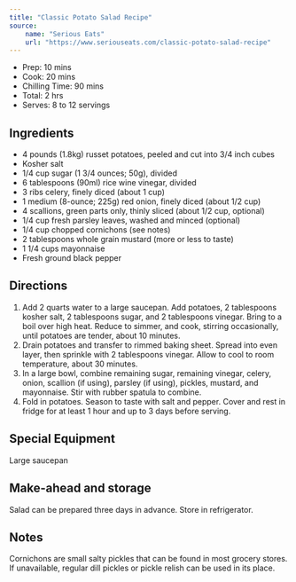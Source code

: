 ```yaml
---
title: "Classic Potato Salad Recipe"
source:
    name: "Serious Eats"
    url: "https://www.seriouseats.com/classic-potato-salad-recipe"
---
```


-   Prep: 10 mins
-   Cook: 20 mins
-   Chilling Time: 90 mins
-   Total: 2 hrs
-   Serves: 8 to 12 servings

## Ingredients

-   4 pounds (1.8kg) russet potatoes, peeled and cut into 3/4 inch cubes
-   Kosher salt
-   1/4 cup sugar (1 3/4 ounces; 50g), divided
-   6 tablespoons (90ml) rice wine vinegar, divided
-   3 ribs celery, finely diced (about 1 cup)
-   1 medium (8-ounce; 225g) red onion, finely diced (about 1/2 cup)
-   4 scallions, green parts only, thinly sliced (about 1/2 cup, optional)
-   1/4 cup fresh parsley leaves, washed and minced (optional)
-   1/4 cup chopped cornichons (see notes)
-   2 tablespoons whole grain mustard (more or less to taste)
-   1 1/4 cups mayonnaise
-   Fresh ground black pepper

## Directions

1. Add 2 quarts water to a large saucepan. Add potatoes, 2 tablespoons kosher salt, 2 tablespoons sugar, and 2 tablespoons vinegar. Bring to a boil over high heat. Reduce to simmer, and cook, stirring occasionally, until potatoes are tender, about 10 minutes.
1. Drain potatoes and transfer to rimmed baking sheet. Spread into even layer, then sprinkle with 2 tablespoons vinegar. Allow to cool to room temperature, about 30 minutes.
1. In a large bowl, combine remaining sugar, remaining vinegar, celery, onion, scallion (if using), parsley (if using), pickles, mustard, and mayonnaise. Stir with rubber spatula to combine.
1. Fold in potatoes. Season to taste with salt and pepper. Cover and rest in fridge for at least 1 hour and up to 3 days before serving.

## Special Equipment

Large saucepan

## Make-ahead and storage

Salad can be prepared three days in advance. Store in refrigerator.

## Notes

Cornichons are small salty pickles that can be found in most grocery stores. If unavailable, regular dill pickles or pickle relish can be used in its place.
